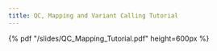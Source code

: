 ```yaml
---
title: QC, Mapping and Variant Calling Tutorial
---
```


{% pdf "/slides/QC_Mapping_Tutorial.pdf" height=600px %}
